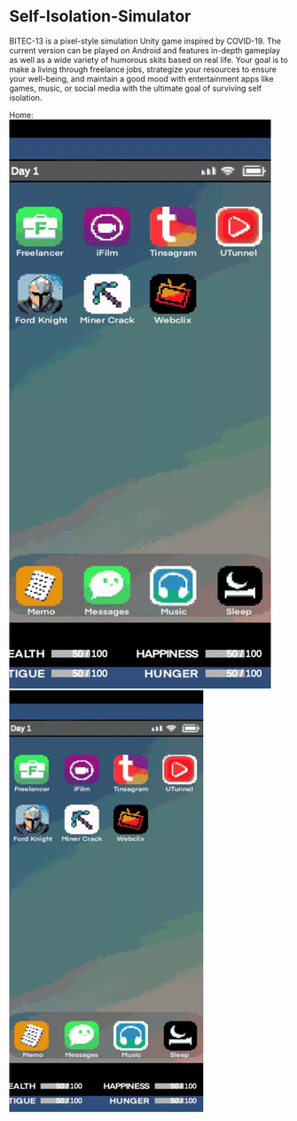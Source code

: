 # Self-Isolation-Simulator
BITEC-13 is a pixel-style simulation Unity game inspired by COVID-19. The current version can be played on Android and features in-depth gameplay as well as a wide variety of humorous skits based on real life. Your goal is to make a living through freelance jobs, strategize your resources to ensure your well-being, and maintain a good mood with entertainment apps like games, music, or social media with the ultimate goal of surviving self isolation.

Home:
![](./demo/home.jpg)
<img src="./demo/home.jpg" width="350">

## 
